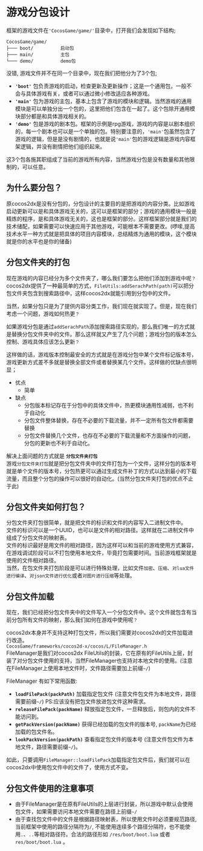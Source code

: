 # 游戏分包设计

框架的游戏文件在`'CocosGame/game/'`目录中，打开我们会发现如下结构;

```
CocosGame/game/
├─── boot/          启动包
├─── main/          主包
└─── demo/          demo包
```

没错, 游戏文件并不在同一个目录中，现在我们把他分为了3个包; 

* **`'boot'`** 包负责游戏的启动，检查更新及更新操作；这是一个通用包，一般不会与具体游戏有关，或者可以通过微小修改适应各种游戏。
* **`'main'`** 包为游戏的主包，基本上包含了游戏的模块和逻辑。当然游戏的通用模块是可以单独分出一个包的，这里把他们包含在一起了。这个包除开通用模块部分都是和具体游戏相关的。
* **`'demo'`** 包是游戏的剧本包。框架的示例是rpg游戏，游戏的内容是以剧本组织的，每一个剧本也可以是一个单独的包。特别要注意的，`'main'`包虽然包含了游戏的逻辑，但是是没有剧情的，也就是说`'main'`包的游戏逻辑是游戏内容框架逻辑，并没有剧情把他们组织起来。
  
这3个包各施其职组成了当前的游戏所有内容，当然游戏分包是没有数量和其他限制的，可以任意。

## 为什么要分包？

原cocos2dx是没有分包的，分包设计的主要目的是把游戏的内容分类。比如游戏启动更新可以是和具体游戏无关的，这可以是框架的部分；游戏的通用模块一般是精炼的程序，是和具体游戏无关的，这也是框架的部分。这样框架部分就是我们的技术储配，如果需要可以快速应用于其他游戏，可能根本不需要更改。(啰嗦,提高技术水平一种方式就是把具体的项目内容模块，总结精炼为通用的模块，这个模块就是你的水平也是你的储备)

## 分包文件夹的打包

现在游戏的内容已经分为多个文件夹了，哪么我们要怎么把他们添加到游戏中呢`？`  
cocos2dx提供了一种最简单的方式，`FileUtils:addSerachPath(path)`可以把分包文件夹包含到搜索路径中，这样cocos2dx就能引用到分包中的文件。  

当然，如果分包只是为了提供内容分类工作，我们现在就实现了。但是，现在我们考虑一个问题，游戏如何热更`？`  

如果游戏分包是通过`addSerachPath`添加搜索路径实现的，那么我们唯一的方式就是替换分包文件夹中的文件。那么这样就又产生了几个问题；游戏分包的版本怎么控制、游戏具体应该怎么更新`？`  

这样做的话，游戏版本控制最安全的方式就是在游戏分包中某个文件标记版本号，游戏更新方式差不多就是替换全部文件或者替换某几个文件。这样做的优缺点很明显；
* 优点
  * 简单
* 缺点
  * 分包版本标记存在于分包中的具体文件中，热更模块通用性减弱，也不利于自动化
  * 分包文件整体替换，存在不必要的下载流量，并不一定所有包文件都需要替换
  * 分包文件替换几个文件，也存在不必要的下载流量和不方面操作的问题，分包的更新也不利于自动化。

解决上面问题的方式就是 **`分包文件夹打包`**  
游戏`分包文件夹打包`就是把分包文件夹中的文件打包为一个文件，这样分包的版本号就是单个文件的版本号，分包热更可以通过生成文件补丁的方式以达到最小的下载流量，而且整个分包的操作可以很好的自动化。(当然分包文件夹打包的优点不止于此)

## 分包文件夹如何打包？

分包文件夹打包很简单，就是把文件的标识和文件的内容写入二进制文件中。  
文件的标识可以是一个UUID，也可以是文件的相对路径。这样就在二进制文件中组成了分包文件的映射表。  
文件的标识最好是用文件的相对路径，因为这样可以和当前的游戏使用方式兼容，在游戏调试阶段可以不打包使用本地文件，毕竟打包需要时间。当前游戏框架就是使用的文件相对路径。  
当然，在包文件夹打包阶段是可以进行特殊处理，比如文件`加密`、`压缩`、`对lua文件进行编译`、`对json文件进行优化`或者`对图片进行压缩`等处理。  

## 分包文件加载

现在，我们已经把分包文件夹中的文件写入一个分包文件中。这个文件就包含有当前分包所有文件的映射，那么我们如何在游戏中使用呢`？`  

cocos2dx本身并不支持这种打包文件，所以我们需要对cocos2dx的文件加载进行改造。  
`CocosGame/frameworks/cocos2d-x/cocos/L/FileManager.h`   
FileManager是我们对cocos2dx FileUtils的封装，它在原有的FileUtils上层，封装了对分包文件使用的支持，当然FileManager也支持对本地文件的使用。(注意在FileManager上使用本地文件时，文件路径需要加上前缀`~/`)  

FileManager 有如下常用函数:
* **`loadFilePack(packPath)`** 加载指定包文件 (注意文件包文件为本地文件，路径需要前缀`~/`) PS:应该没有把包文件放进包文件这种需求。
* **`releaseFilePack(packName)`** 释放指定包文件，一旦释放后，则包内的文件不能访问到。
* **`getPackVersion(packName)`** 获得已经加载的包文件的版本号, `packName`为已经加载的包文件名。
* **`lookPackVersion(packPath)`** 查看指定包文件的版本号 (注意文件包文件为本地文件，路径需要前缀`~/`)。

如此，只要调用`FileManager::loadFilePack`加载指定包文件后，我们就可以在cocos2dx中使用包文件中的文件了，使用方式不变。

## 分包文件使用的注意事项

* 由于FileManager是在原有FileUtils的上层进行封装，所以游戏中默认会使用包文件，如果需要访问本地文件需要在路径上前缀`~/`
* 由于查找包文件中的文件是根据路径映射表，所以使用文件时必须要规范路径, 当前框架中使用的路径分隔符为`/`, 不能使用连续多个路径分隔符，也不能使用`.`、`..`等相对路径符。合法的路径形如 `/res/boot/boot.lua` 或者 `res/boot/boot.lua` 。

